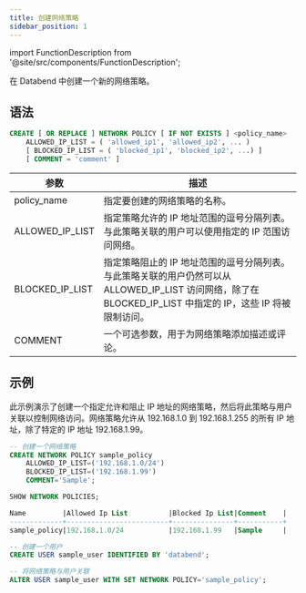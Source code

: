```yaml
---
title: 创建网络策略
sidebar_position: 1
---
```


import FunctionDescription from '@site/src/components/FunctionDescription';

<FunctionDescription description="引入或更新版本：v1.2.341"/>

在 Databend 中创建一个新的网络策略。

## 语法

```sql
CREATE [ OR REPLACE ] NETWORK POLICY [ IF NOT EXISTS ] <policy_name>
    ALLOWED_IP_LIST = ( 'allowed_ip1', 'allowed_ip2', ... )
    [ BLOCKED_IP_LIST = ( 'blocked_ip1', 'blocked_ip2', ...) ]
    [ COMMENT = 'comment' ]
```

| 参数            | 描述                                                                                                                                                        |
| --------------- | ----------------------------------------------------------------------------------------------------------------------------------------------------------- |
| policy_name     | 指定要创建的网络策略的名称。                                                                                                                                |
| ALLOWED_IP_LIST | 指定策略允许的 IP 地址范围的逗号分隔列表。与此策略关联的用户可以使用指定的 IP 范围访问网络。                                                                |
| BLOCKED_IP_LIST | 指定策略阻止的 IP 地址范围的逗号分隔列表。与此策略关联的用户仍然可以从 ALLOWED_IP_LIST 访问网络，除了在 BLOCKED_IP_LIST 中指定的 IP，这些 IP 将被限制访问。 |
| COMMENT         | 一个可选参数，用于为网络策略添加描述或评论。                                                                                                                |

## 示例

此示例演示了创建一个指定允许和阻止 IP 地址的网络策略，然后将此策略与用户关联以控制网络访问。网络策略允许从 192.168.1.0 到 192.168.1.255 的所有 IP 地址，除了特定的 IP 地址 192.168.1.99。

```sql
-- 创建一个网络策略
CREATE NETWORK POLICY sample_policy
    ALLOWED_IP_LIST=('192.168.1.0/24')
    BLOCKED_IP_LIST=('192.168.1.99')
    COMMENT='Sample';

SHOW NETWORK POLICIES;

Name         |Allowed Ip List          |Blocked Ip List|Comment    |
-------------+-------------------------+---------------+-----------+
sample_policy|192.168.1.0/24           |192.168.1.99   |Sample     |

-- 创建一个用户
CREATE USER sample_user IDENTIFIED BY 'databend';

-- 将网络策略与用户关联
ALTER USER sample_user WITH SET NETWORK POLICY='sample_policy';
```
